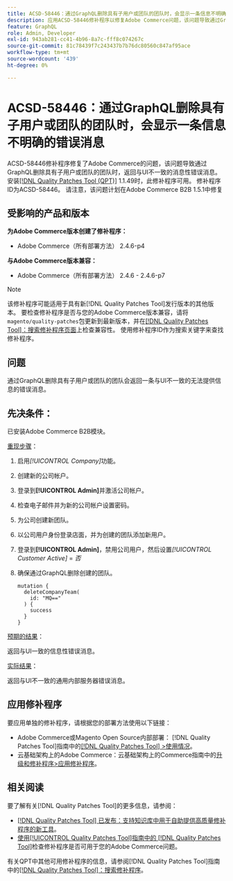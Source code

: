 ```yaml
---
title: ACSD-58446：通过GraphQL删除具有子用户或团队的团队时，会显示一条信息不明确的错误消息
description: 应用ACSD-58446修补程序以修复Adobe Commerce问题，该问题导致通过GraphQL删除具有子用户或团队的团队时，返回与UI不一致的消息性错误消息。
feature: GraphQL
role: Admin, Developer
exl-id: 943ab281-cc41-4b96-8a7c-fff8c074267c
source-git-commit: 81c78439f7c243437b7b76dc80560c847af95ace
workflow-type: tm+mt
source-wordcount: '439'
ht-degree: 0%

---
```


# ACSD-58446：通过GraphQL删除具有子用户或团队的团队时，会显示一条信息不明确的错误消息

ACSD-58446修补程序修复了Adobe Commerce的问题，该问题导致通过GraphQL删除具有子用户或团队的团队时，返回与UI不一致的消息性错误消息。 安装[[!DNL Quality Patches Tool (QPT)]](https://experienceleague.adobe.com/zh-hans/docs/commerce-knowledge-base/kb/announcements/commerce-announcements/magento-quality-patches-released-new-tool-to-self-serve-quality-patches) 1.1.49时，此修补程序可用。 修补程序ID为ACSD-58446。 请注意，该问题计划在Adobe Commerce B2B 1.5.1中修复

## 受影响的产品和版本

**为Adobe Commerce版本创建了修补程序：**

* Adobe Commerce（所有部署方法） 2.4.6-p4

**与Adobe Commerce版本兼容：**

* Adobe Commerce（所有部署方法） 2.4.6 - 2.4.6-p7

>[!NOTE]
>
>该修补程序可能适用于具有新[!DNL Quality Patches Tool]发行版本的其他版本。 要检查修补程序是否与您的Adobe Commerce版本兼容，请将`magento/quality-patches`包更新到最新版本，并在[[!DNL Quality Patches Tool]：搜索修补程序页面](https://experienceleague.adobe.com/tools/commerce-quality-patches/index.html?lang=zh-Hans)上检查兼容性。 使用修补程序ID作为搜索关键字来查找修补程序。

## 问题

通过GraphQL删除具有子用户或团队的团队会返回一条与UI不一致的无法提供信息的错误消息。

## 先决条件：

已安装Adobe Commerce B2B模块。

<u>重现步骤</u>：

1. 启用&#x200B;*[!UICONTROL Company]*&#x200B;功能。
1. 创建新的公司帐户。
1. 登录到&#x200B;**[!UICONTROL Admin]**&#x200B;并激活公司帐户。
1. 检查电子邮件并为新的公司帐户设置密码。
1. 为公司创建新团队。
1. 以公司用户身份登录店面，并为创建的团队添加新用户。
1. 登录到&#x200B;**[!UICONTROL Admin]**，禁用公司用户，然后设置&#x200B;*[!UICONTROL Customer Active]* = *否*
1. 确保通过GraphQL删除创建的团队。

   ```
   mutation {
     deleteCompanyTeam(
       id: "MQ=="
     ) {
       success
     }
   }
   ```

<u>预期的结果</u>：

返回与UI一致的信息性错误消息。

<u>实际结果</u>：

返回与UI不一致的通用内部服务器错误消息。

## 应用修补程序

要应用单独的修补程序，请根据您的部署方法使用以下链接：

* Adobe Commerce或Magento Open Source内部部署： [!DNL Quality Patches Tool]指南中的[[!DNL Quality Patches Tool] >使用情况](/help/tools/quality-patches-tool/usage.md)。
* 云基础架构上的Adobe Commerce：云基础架构上的Commerce指南中的[升级和修补程序>应用修补程序](https://experienceleague.adobe.com/docs/commerce-cloud-service/user-guide/develop/upgrade/apply-patches.html?lang=zh-Hans)。

## 相关阅读

要了解有关[!DNL Quality Patches Tool]的更多信息，请参阅：

* [[!DNL Quality Patches Tool] 已发布：支持知识库中用于自助提供高质量修补程序的新工具](https://experienceleague.adobe.com/zh-hans/docs/commerce-knowledge-base/kb/announcements/commerce-announcements/magento-quality-patches-released-new-tool-to-self-serve-quality-patches)。
* [使用[!UICONTROL Quality Patches Tool]指南中的 [!DNL Quality Patches Tool]](/help/tools/quality-patches-tool/patches-available-in-qpt/check-patch-for-magento-issue-with-magento-quality-patches.md)检查修补程序是否可用于您的Adobe Commerce问题。


有关QPT中其他可用修补程序的信息，请参阅[!DNL Quality Patches Tool]指南中的[[!DNL Quality Patches Tool]：搜索修补程序](https://experienceleague.adobe.com/tools/commerce-quality-patches/index.html?lang=zh-Hans)。
